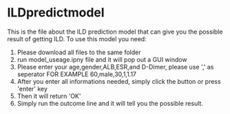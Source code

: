# ILDpredictmodel
This is the file about the ILD prediction model that can give you the possible result of getting ILD.
To use this model you need:
  1. Please download all files to the same folder
  2. run model_useage.ipny file and it will pop out a GUI window
  3. Please enter your age,gender,ALB,ESR,and D-Dimer, please use ',' as seperator
       FOR EXAMPLE 60,male,30,1,1.17
  4. After you enter all informations needed, simply click the button or press 'enter' key
  5. Then it will return 'OK'
  6. Simply run the outcome line and it will tell you the possible result.
  
